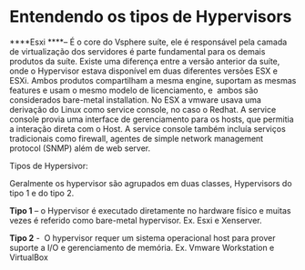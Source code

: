 # Entendendo os tipos de Hypervisors


****Esxi ****– É o core do Vsphere suíte, ele é responsável pela camada de virtualização dos servidores é parte fundamental para os demais produtos da suíte. Existe uma diferença entre a versão anterior da suíte, onde o Hypervisor estava disponível em duas diferentes versões ESX e ESXi. Ambos produtos compartilham a mesma engine, suportam as mesmas features e usam o mesmo modelo de licenciamento, e  ambos são considerados bare-metal installation. No ESX a vmware usava uma derivação do Linux como service console, no caso o Redhat. A service console provia uma interface de gerenciamento para os hosts, que permitia a interação direta com o Host. A service console também incluía serviços tradicionais como firewall, agentes de simple network management protocol (SNMP) além de web server.

<!-- more -->

Tipos de Hypersivor:

Geralmente os hypervisor são agrupados em duas classes, Hypervisors do tipo 1 e do tipo 2.

****Tipo 1**** – o Hypervisor é executado diretamente no hardware físico e muitas vezes é referido como bare-metal hypervisor. Ex. Esxi e Xenserver.

****Tipo 2**** -  O hypervisor requer um sistema operacional host para prover suporte a I/O e gerenciamento de memória. Ex. Vmware Workstation e VirtualBox

